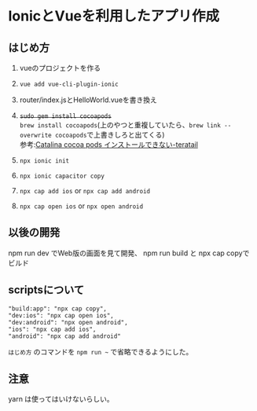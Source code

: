 
# IonicとVueを利用したアプリ作成

## はじめ方
1. vueのプロジェクトを作る

1. `vue add vue-cli-plugin-ionic`

1. router/index.jsとHelloWorld.vueを書き換え

1. ~~`sudo gem install cocoapods`~~<br>
  `brew install cocoapods`(上のやつと重複していたら、`brew link --overwrite cocoapods`で上書きしろと出てくる)<br>
   参考:[Catalina cocoa pods インストールできない-teratail](https://teratail.com/questions/245100)

1. `npx ionic init`

1. `npx ionic capacitor copy`

1. `npx cap add ios` or `npx cap add android`

1. `npx cap open ios` or `npx open android`

## 以後の開発

npm run dev でWeb版の画面を見て開発、
npm run build と npx cap copyでビルド

## scriptsについて

```
"build:app": "npx cap copy",
"dev:ios": "npx cap open ios",
"dev:android": "npx open android",
"ios": "npx cap add ios",
"android": "npx cap add android"
```

`はじめ方` のコマンドを `npm run ~` で省略できるようにした。

## 注意
yarn は使ってはいけないらしい。
